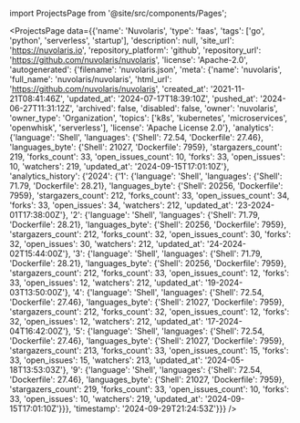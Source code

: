 
import ProjectsPage from '@site/src/components/Pages';

<ProjectsPage
    data={{'name': 'Nuvolaris', 'type': 'faas', 'tags': ['go', 'python', 'serverless', 'startup'], 'description': null, 'site_url': 'https://nuvolaris.io', 'repository_platform': 'github', 'repository_url': 'https://github.com/nuvolaris/nuvolaris', 'license': 'Apache-2.0', 'autogenerated': {'filename': 'nuvolaris.json', 'meta': {'name': 'nuvolaris', 'full_name': 'nuvolaris/nuvolaris', 'html_url': 'https://github.com/nuvolaris/nuvolaris', 'created_at': '2021-11-21T08:41:46Z', 'updated_at': '2024-07-17T18:39:10Z', 'pushed_at': '2024-06-27T11:31:12Z', 'archived': false, 'disabled': false, 'owner': 'nuvolaris', 'owner_type': 'Organization', 'topics': ['k8s', 'kubernetes', 'microservices', 'openwhisk', 'serverless'], 'license': 'Apache License 2.0'}, 'analytics': {'language': 'Shell', 'languages': {'Shell': 72.54, 'Dockerfile': 27.46}, 'languages_byte': {'Shell': 21027, 'Dockerfile': 7959}, 'stargazers_count': 219, 'forks_count': 33, 'open_issues_count': 10, 'forks': 33, 'open_issues': 10, 'watchers': 219, 'updated_at': '2024-09-15T17:01:10Z'}, 'analytics_history': {'2024': {'1': {'language': 'Shell', 'languages': {'Shell': 71.79, 'Dockerfile': 28.21}, 'languages_byte': {'Shell': 20256, 'Dockerfile': 7959}, 'stargazers_count': 212, 'forks_count': 33, 'open_issues_count': 34, 'forks': 33, 'open_issues': 34, 'watchers': 212, 'updated_at': '23-2024-01T17:38:00Z'}, '2': {'language': 'Shell', 'languages': {'Shell': 71.79, 'Dockerfile': 28.21}, 'languages_byte': {'Shell': 20256, 'Dockerfile': 7959}, 'stargazers_count': 212, 'forks_count': 32, 'open_issues_count': 30, 'forks': 32, 'open_issues': 30, 'watchers': 212, 'updated_at': '24-2024-02T15:44:00Z'}, '3': {'language': 'Shell', 'languages': {'Shell': 71.79, 'Dockerfile': 28.21}, 'languages_byte': {'Shell': 20256, 'Dockerfile': 7959}, 'stargazers_count': 212, 'forks_count': 33, 'open_issues_count': 12, 'forks': 33, 'open_issues': 12, 'watchers': 212, 'updated_at': '19-2024-03T13:50:00Z'}, '4': {'language': 'Shell', 'languages': {'Shell': 72.54, 'Dockerfile': 27.46}, 'languages_byte': {'Shell': 21027, 'Dockerfile': 7959}, 'stargazers_count': 212, 'forks_count': 32, 'open_issues_count': 12, 'forks': 32, 'open_issues': 12, 'watchers': 212, 'updated_at': '17-2024-04T16:42:00Z'}, '5': {'language': 'Shell', 'languages': {'Shell': 72.54, 'Dockerfile': 27.46}, 'languages_byte': {'Shell': 21027, 'Dockerfile': 7959}, 'stargazers_count': 213, 'forks_count': 33, 'open_issues_count': 15, 'forks': 33, 'open_issues': 15, 'watchers': 213, 'updated_at': '2024-05-18T13:53:03Z'}, '9': {'language': 'Shell', 'languages': {'Shell': 72.54, 'Dockerfile': 27.46}, 'languages_byte': {'Shell': 21027, 'Dockerfile': 7959}, 'stargazers_count': 219, 'forks_count': 33, 'open_issues_count': 10, 'forks': 33, 'open_issues': 10, 'watchers': 219, 'updated_at': '2024-09-15T17:01:10Z'}}}, 'timestamp': '2024-09-29T21:24:53Z'}}}
/>

